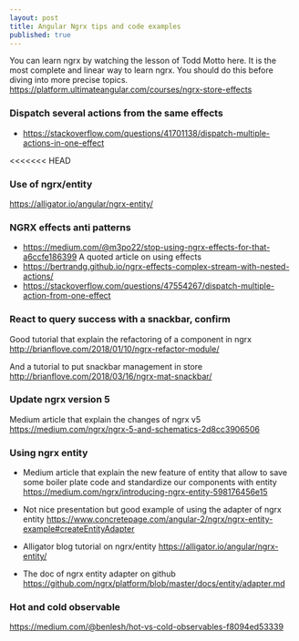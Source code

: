 ```yaml
---
layout: post
title: Angular Ngrx tips and code examples
published: true
---
```


You can learn ngrx by watching the lesson of Todd Motto here. It is the most complete and linear way to learn ngrx. 
You should do this before diving into more precise topics.
https://platform.ultimateangular.com/courses/ngrx-store-effects

### Dispatch several actions from the same effects

* https://stackoverflow.com/questions/41701138/dispatch-multiple-actions-in-one-effect

<<<<<<< HEAD
### Use of ngrx/entity 

https://alligator.io/angular/ngrx-entity/


### NGRX effects anti patterns 

* https://medium.com/@m3po22/stop-using-ngrx-effects-for-that-a6ccfe186399
A quoted article on using effects 
* https://bertrandg.github.io/ngrx-effects-complex-stream-with-nested-actions/
* https://stackoverflow.com/questions/47554267/dispatch-multiple-action-from-one-effect

### React to query success with a snackbar, confirm

Good tutorial that explain the refactoring of a component in ngrx
http://brianflove.com/2018/01/10/ngrx-refactor-module/

And a tutorial to put snackbar management in store 
http://brianflove.com/2018/03/16/ngrx-mat-snackbar/

### Update ngrx version 5 

Medium article that explain the changes of ngrx v5
https://medium.com/ngrx/ngrx-5-and-schematics-2d8cc3906506

### Using ngrx entity 

* Medium article that explain the new feature of entity that allow to save some boiler plate code and standardize our components with entity
https://medium.com/ngrx/introducing-ngrx-entity-598176456e15

* Not nice presentation but good example of using the adapter of ngrx entity
https://www.concretepage.com/angular-2/ngrx/ngrx-entity-example#createEntityAdapter

* Alligator blog tutorial on ngrx/entity
https://alligator.io/angular/ngrx-entity/

* The doc of  ngrx entity adapter on github 
https://github.com/ngrx/platform/blob/master/docs/entity/adapter.md


### Hot and cold observable 

https://medium.com/@benlesh/hot-vs-cold-observables-f8094ed53339
